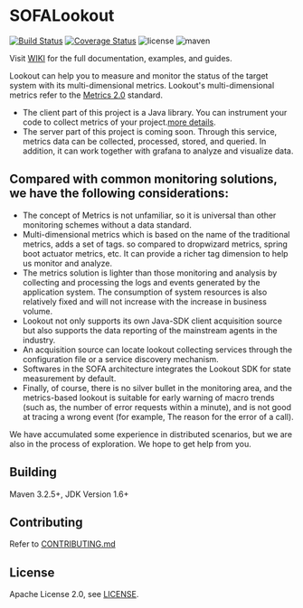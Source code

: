 # SOFALookout

[![Build Status](https://travis-ci.org/alipay/sofa-lookout.svg?branch=master)](https://travis-ci.org/alipay/sofa-lookout)
[![Coverage Status](https://coveralls.io/repos/github/alipay/sofa-lookout/badge.svg?branch=master)](https://coveralls.io/github/alipay/sofa-lookout?branch=master)
![license](https://img.shields.io/badge/license-Apache--2.0-green.svg)
![maven](https://img.shields.io/github/release/alipay/sofa-lookout.svg)

Visit [WIKI](https://github.com/alipay/sofa-lookout/wiki) for the full documentation, examples, and guides.

Lookout can help you to measure and monitor the status of the target system with its multi-dimensional metrics.
Lookout's multi-dimensional metrics refer to the [Metrics 2.0](http://metrics20.org/) standard.

- The client part of this project is a Java library.  You can instrument your code to collect metrics of your project.[more details](./client/README.md).
- The server part of this project is coming soon. Through this service, metrics data can be collected, processed, stored, and queried. In addition, it can work together with grafana to analyze and visualize data.

## Compared with common monitoring solutions, we have the following considerations:

- The concept of Metrics is not unfamiliar, so it is universal than other monitoring schemes without a data standard.
- Multi-dimensional metrics which is based on the name of the traditional metrics, adds a set of tags. so compared to dropwizard metrics, spring boot actuator metrics, etc. It can provide a richer tag dimension to help us monitor and analyze.
- The metrics solution is lighter than those monitoring and analysis by collecting and processing the logs and events generated by the application system. The consumption of system resources is also relatively fixed and will not increase with the increase in business volume.
- Lookout not only supports its own Java-SDK client acquisition source but also supports the data reporting of the mainstream agents in the industry.
- An acquisition source can locate lookout collecting services through the configuration file or a service discovery mechanism.
- Softwares in the SOFA architecture integrates the Lookout SDK for state measurement by default.
- Finally, of course, there is no silver bullet in the monitoring area, and the metrics-based lookout is suitable for early warning of macro trends (such as, the number of error requests within a minute), and is not good at tracing a wrong event (for example, The reason for the error of a call).

We have accumulated some experience in distributed scenarios, but we are also in the process of exploration. We hope to get help from you.

## Building
Maven 3.2.5+, JDK Version 1.6+

## Contributing
Refer to [CONTRIBUTING.md](./CONTRIBUTING.md)

## License
Apache License 2.0, see [LICENSE](./LICENSE).
